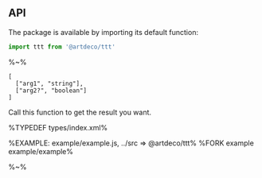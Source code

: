 ## API

The package is available by importing its default function:

```js
import ttt from '@artdeco/ttt'
```

%~%

```## ttt
[
  ["arg1", "string"],
  ["arg2?", "boolean"]
]
```

Call this function to get the result you want.

%TYPEDEF types/index.xml%

%EXAMPLE: example/example.js, ../src => @artdeco/ttt%
%FORK example example/example%

%~%